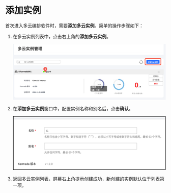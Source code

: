 # 添加实例

首次进入多云编排软件时，需要**添加多云实例**。简单的操作步骤如下：

1. 在多云实例列表中，点击右上角的**添加多云实例**。

    ![add](../images/add01.png)

2. 在**添加多云实例**窗口中，配置实例名称和别名后，点击**确认**。

    ![add](../images/add02.png)

3. 返回多云实例列表，屏幕右上角提示创建成功，新创建的实例默认位于列表第一项。
